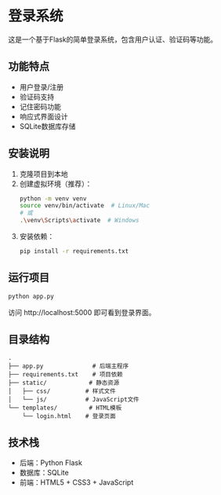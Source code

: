 # 登录系统

这是一个基于Flask的简单登录系统，包含用户认证、验证码等功能。

## 功能特点

- 用户登录/注册
- 验证码支持
- 记住密码功能
- 响应式界面设计
- SQLite数据库存储

## 安装说明

1. 克隆项目到本地
2. 创建虚拟环境（推荐）：
   ```bash
   python -m venv venv
   source venv/bin/activate  # Linux/Mac
   # 或
   .\venv\Scripts\activate  # Windows
   ```
3. 安装依赖：
   ```bash
   pip install -r requirements.txt
   ```

## 运行项目

```bash
python app.py
```

访问 http://localhost:5000 即可看到登录界面。

## 目录结构

```
.
├── app.py              # 后端主程序
├── requirements.txt    # 项目依赖
├── static/            # 静态资源
│   ├── css/          # 样式文件
│   └── js/           # JavaScript文件
└── templates/         # HTML模板
    └── login.html    # 登录页面
```

## 技术栈

- 后端：Python Flask
- 数据库：SQLite
- 前端：HTML5 + CSS3 + JavaScript 